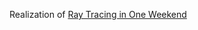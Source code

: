 Realization of [Ray Tracing in One Weekend](https://raytracing.github.io/books/RayTracingInOneWeekend.html)